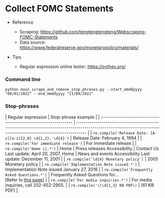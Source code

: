 # Collect FOMC Statements

* Reference
    - Scraping: https://github.com/tengtengtengteng/Webscraping-FOMC-Statements
    - Data source: https://www.federalreserve.gov/monetarypolicy/materials/

* Tips
    - Regular expression online tester: https://pythex.org/

### Command line
```
python main_scrape_and_remove_stop_phrases.py --start_mmddyyyy "09/01/2022" --end_mmddyyyy "11/09/2022"
```

### Stop-phrases
| Regular
  expression                                             | Stop-phrase example                                                                                                                                               |
| :--------------------------------------------------------------- | :---------------------------------------------------------------------------------------------------------------------------------------------------------------- |
| `re.compile('Release Date: [A-z][a-z]{2,8} \d{1,2}, \d{4}')` | Release Date: February 4, 1994 |
| `re.compile('For immediate release')`                          | For immediate release  |
| `re.compile('Home \|.*')`                                     | Home | Press releases Accessibility | Contact Us Last update: April 20, 2007, Home | News and events Accessibility Last update: December 11, 2001          |
| `re.compile('\d{4} Monetary policy')`                         | 2005 Monetary policy |
| `re.compile('Implementation Note issued.*')`                  | Implementation Note issued January 27, 2016 |
| `re.compile('Frequently Asked Questions.*')`                  | Frequently Asked Questions for…<br>[Refer to <a href="https://www.federalreserve.gov/newsevents/pressreleases/monetary20191011a.htm">this page</a>] |
| `re.compile('For media inquiries.*')`                         | For media inquiries, call 202-452-2955. |
| `re.compile('\(\d{1,3} KB PDF\)`                          | (61 KB PDF) |
